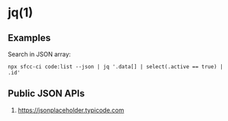 # jq(1)

## Examples

  Search in JSON array:

    npx sfcc-ci code:list --json | jq '.data[] | select(.active == true) | .id'


## Public JSON APIs

1. https://jsonplaceholder.typicode.com

